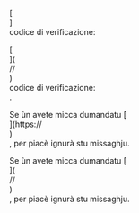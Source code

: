 [<br host>]<br action>codice di verificazione:<br code>

[<br host>](<br protocol>//<br host>)<br action>codice di verificazione:<br code>.

Se ùn avete micca dumandatu [<br host>](https://<br host>)<br action>, per piacè ignurà stu missaghju.

Se ùn avete micca dumandatu [<br host>](<br protocol>//<br host>)<br action>, per piacè ignurà stu missaghju.
